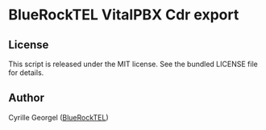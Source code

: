 # BlueRockTEL VitalPBX Cdr export

## License

This script is released under the MIT license.
See the bundled LICENSE file for details.
                               
## Author

Cyrille Georgel ([BlueRockTEL](https://bluerocktel.com))